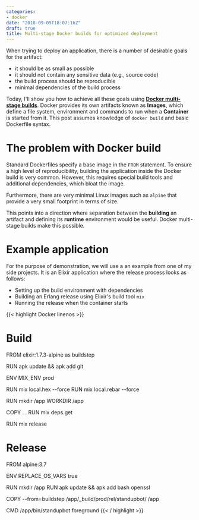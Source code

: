 ```yaml
---
categories:
- docker
date: "2018-09-09T18:07:16Z"
draft: true
title: Multi-stage Docker builds for optimized deployment
---
```


When trying to deploy an application, there is a number of desirable goals for the artifact:
* it should be as small as possible
* it should not contain any sensitive data (e.g., source code)
* the build process should be reproducible
* minimal dependencies of the build process

Today, I'll show you how to achieve all these goals using [**Docker multi-stage builds**](https://docs.docker.com/develop/develop-images/multistage-build/). Docker provides its own artifacts known as **Images**, which define a file system, environment and commands to run when a **Container** is started from it.
This post assumes knowledge of `docker build` and basic Dockerfile syntax.

# The problem with Docker build

Standard Dockerfiles specify a base image in the `FROM` statement.
To ensure a high level of reproducibility, building the application inside the Docker build is very common.
However, this requires special build tools and additional dependencies, which bloat the image.

Furthermore, there are very minimal Linux images such as `alpine` that provide a very small footprint in terms of size.

This points into a direction where separation between the **building** an artifact and defining its **runtime** environment would be useful. Docker multi-stage builds make this possible.

# Example application

For the purpose of demonstration, we will use a an example from one of my side projects.
It is an Elixir application where the release process looks as follows:
* Setting up the build environment with dependencies
* Building an Erlang release using Elixir's build tool `mix`
* Running the release when the container starts

{{< highlight Docker linenos >}}
# Build
FROM elixir:1.7.3-alpine as buildstep

RUN apk update && apk add git

ENV MIX_ENV prod

RUN mix local.hex --force
RUN mix local.rebar --force

RUN mkdir /app
WORKDIR /app

COPY . .
RUN mix deps.get

RUN mix release

# Release
FROM alpine:3.7

ENV REPLACE_OS_VARS true

RUN mkdir /app
RUN apk update && apk add bash openssl

COPY --from=buildstep /app/_build/prod/rel/standupbot/ /app

CMD /app/bin/standupbot foreground
{{< / highlight >}}




